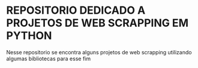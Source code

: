 <h1>REPOSITORIO DEDICADO A PROJETOS DE WEB SCRAPPING EM PYTHON</h1>
<p>Nesse repositorio se encontra alguns projetos de web scrapping utilizando algumas bibliotecas para esse fim </p>
